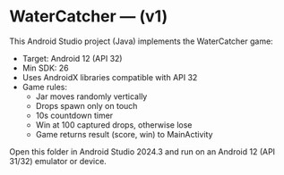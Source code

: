 # WaterCatcher —  (v1)

This Android Studio project (Java) implements the WaterCatcher game:
- Target: Android 12 (API 32)
- Min SDK: 26
- Uses AndroidX libraries compatible with API 32
- Game rules:
  * Jar moves randomly vertically
  * Drops spawn only on touch
  * 10s countdown timer
  * Win at 100 captured drops, otherwise lose
  * Game returns result (score, win) to MainActivity

Open this folder in Android Studio 2024.3 and run on an Android 12 (API 31/32) emulator or device.
